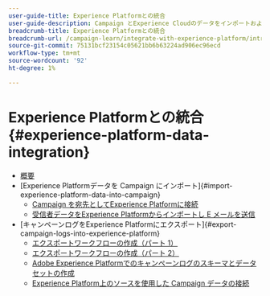```yaml
---
user-guide-title: Experience Platformとの統合
user-guide-description: Campaign とExperience Cloudのデータをインポートおよびエクスポートし、2 つのソリューション間で通信できるようにする方法を説明します。
breadcrumb-title: Experience Platformとの統合
breadcrumb-url: /campaign-learn/integrate-with-experience-platform/introduction.html
source-git-commit: 75131bcf23154c05621bb6b63224ad906ec96ecd
workflow-type: tm+mt
source-wordcount: '92'
ht-degree: 1%

---
```



# Experience Platformとの統合 {#experience-platform-data-integration}

+ [概要](/help/tutorial-integrate-with-experience-platform/overview.md)
+ [Experience Platformデータを Campaign にインポート]{#import-experience-platform-data-into-campaign}
   + [Campaign を宛先としてExperience Platformに接続](/help/tutorial-integrate-with-experience-platform/connect-campaign-to-experience-platform-as-destination.md)
   + [受信者データをExperience Platformからインポートし E メールを送信](/help/tutorial-integrate-with-experience-platform/import-recipient-data-from-platform.md)
+ [キャンペーンログをExperience Platformにエクスポート]{#export-campaign-logs-into-experience-platform}
   + [エクスポートワークフローの作成（パート 1）](/help/tutorial-integrate-with-experience-platform/workflow-to-find-last-modified-date.md)
   + [エクスポートワークフローの作成（パート 2）](/help/tutorial-integrate-with-experience-platform/extract-format-save-data-to-external-account.md)
   + [Adobe Experience Platformでのキャンペーンログのスキーマとデータセットの作成](/help/tutorial-integrate-with-experience-platform/create-a-campaign-logs-schema-and-dataset-in-experience-platform.md)
   + [Experience Platform上のソースを使用した Campaign データの接続](/help/tutorial-integrate-with-experience-platform/connect-campaign-data-using-s3-as-source-on-platform.md)
